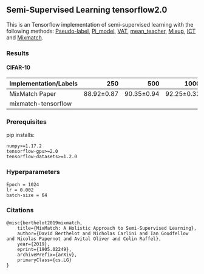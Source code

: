##  Semi-Supervised Learning tensorflow2.0
This is an Tensorflow implementation of semi-supervised learning with the following methods: [Pseudo-label](http://deeplearning.net/wp-content/uploads/2013/03/pseudo_label_final.pdf), [Pi_model](https://arxiv.org/abs/1610.02242), [VAT](https://arxiv.org/abs/1704.03976), [mean_teacher](https://arxiv.org/abs/1703.01780), [Mixup](https://arxiv.org/abs/1710.09412), [ICT](https://www.ijcai.org/Proceedings/2019/0504.pdf) and [Mixmatch](https://arxiv.org/abs/1905.02249).


### Results
#### CIFAR-10
|  Implementation/Labels  |     250    |     500    |    1000    |    2000    |    4000    | 
| ----------------------- |-----------:|-----------:|-----------:|-----------:|-----------:|
| MixMatch Paper          | 88.92±0.87 | 90.35±0.94 | 92.25±0.32 | 92.97±0.15 | 93.76±0.06 |
| mixmatch-tensorflow     |            |            |            |            |     93.23±0.12|    

### Prerequisites
pip installs:
~~~
numpy>=1.17.2
tensorflow-gpu>=2.0
tensorflow-datasets>=1.2.0
~~~

### Hyperparameters
~~~
Epoch = 1024
lr = 0.002
batch-size = 64
~~~

### Citations
~~~
@misc{berthelot2019mixmatch,
    title={MixMatch: A Holistic Approach to Semi-Supervised Learning},
    author={David Berthelot and Nicholas Carlini and Ian Goodfellow and Nicolas Papernot and Avital Oliver and Colin Raffel},
    year={2019},
    eprint={1905.02249},
    archivePrefix={arXiv},
    primaryClass={cs.LG}
}
~~~

